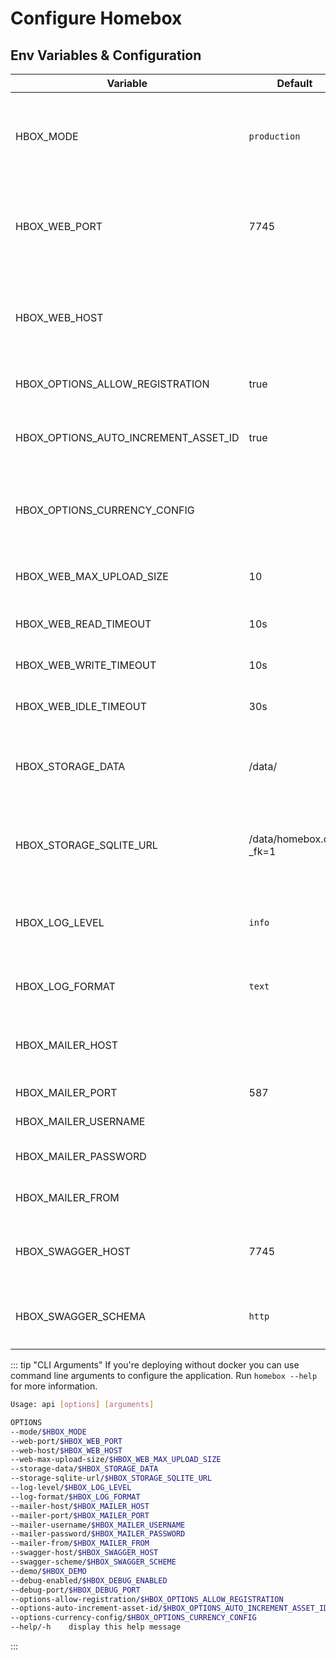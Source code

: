 # Configure Homebox

## Env Variables & Configuration

| Variable                             | Default                | Description                                                                        |
| ------------------------------------ | ---------------------- | ---------------------------------------------------------------------------------- |
| HBOX_MODE                            | `production`             | application mode used for runtime behavior  can be one of: `development`, `production` |
| HBOX_WEB_PORT                        | 7745                   | port to run the web server on, if you're using docker do not change this           |
| HBOX_WEB_HOST                        |                        | host to run the web server on, if you're using docker do not change this           |
| HBOX_OPTIONS_ALLOW_REGISTRATION      | true                   | allow users to register themselves                                                 |
| HBOX_OPTIONS_AUTO_INCREMENT_ASSET_ID | true                   | auto-increments the asset_id field for new items                                   |
| HBOX_OPTIONS_CURRENCY_CONFIG         |                        | json configuration file containing additional currencie                            |
| HBOX_WEB_MAX_UPLOAD_SIZE             | 10                     | maximum file upload size supported in MB                                           |
| HBOX_WEB_READ_TIMEOUT                | 10s                    | Read timeout of HTTP sever                                                         |
| HBOX_WEB_WRITE_TIMEOUT               | 10s                    | Write timeout of HTTP server                                                       |
| HBOX_WEB_IDLE_TIMEOUT                | 30s                    | Idle timeout of HTTP server                                                        |
| HBOX_STORAGE_DATA                    | /data/                 | path to the data directory, do not change this if you're using docker              |
| HBOX_STORAGE_SQLITE_URL              | /data/homebox.db?_fk=1 | sqlite database url, if you're using docker do not change this                     |
| HBOX_LOG_LEVEL                       | `info`                   | log level to use, can be one of `trace`, `debug`, `info`, `warn`, `error`, `critical`         |
| HBOX_LOG_FORMAT                      | `text`                   | log format to use, can be one of: `text`, `json`                                       |
| HBOX_MAILER_HOST                     |                        | email host to use, if not set no email provider will be used                       |
| HBOX_MAILER_PORT                     | 587                    | email port to use                                                                  |
| HBOX_MAILER_USERNAME                 |                        | email user to use                                                                  |
| HBOX_MAILER_PASSWORD                 |                        | email password to use                                                              |
| HBOX_MAILER_FROM                     |                        | email from address to use                                                          |
| HBOX_SWAGGER_HOST                    | 7745                   | swagger host to use, if not set swagger will be disabled                           |
| HBOX_SWAGGER_SCHEMA                  | `http`                   | swagger schema to use, can be one of: `http`, `https`                                  |

::: tip "CLI Arguments"
If you're deploying without docker you can use command line arguments to configure the application. Run `homebox --help` for more information.

```sh
Usage: api [options] [arguments]

OPTIONS
--mode/$HBOX_MODE                                                        <string>  (default: development)
--web-port/$HBOX_WEB_PORT                                                <string>  (default: 7745)
--web-host/$HBOX_WEB_HOST                                                <string>
--web-max-upload-size/$HBOX_WEB_MAX_UPLOAD_SIZE                          <int>     (default: 10)
--storage-data/$HBOX_STORAGE_DATA                                        <string>  (default: ./.data)
--storage-sqlite-url/$HBOX_STORAGE_SQLITE_URL                            <string>  (default: ./.data/homebox.db?_fk=1)
--log-level/$HBOX_LOG_LEVEL                                              <string>  (default: info)
--log-format/$HBOX_LOG_FORMAT                                            <string>  (default: text)
--mailer-host/$HBOX_MAILER_HOST                                          <string>
--mailer-port/$HBOX_MAILER_PORT                                          <int>
--mailer-username/$HBOX_MAILER_USERNAME                                  <string>
--mailer-password/$HBOX_MAILER_PASSWORD                                  <string>
--mailer-from/$HBOX_MAILER_FROM                                          <string>
--swagger-host/$HBOX_SWAGGER_HOST                                        <string>  (default: localhost:7745)
--swagger-scheme/$HBOX_SWAGGER_SCHEME                                    <string>  (default: http)
--demo/$HBOX_DEMO                                                        <bool>
--debug-enabled/$HBOX_DEBUG_ENABLED                                      <bool>    (default: false)
--debug-port/$HBOX_DEBUG_PORT                                            <string>  (default: 4000)
--options-allow-registration/$HBOX_OPTIONS_ALLOW_REGISTRATION            <bool>    (default: true)
--options-auto-increment-asset-id/$HBOX_OPTIONS_AUTO_INCREMENT_ASSET_ID  <bool>    (default: true)
--options-currency-config/$HBOX_OPTIONS_CURRENCY_CONFIG                  <string>
--help/-h    display this help message
```
:::
